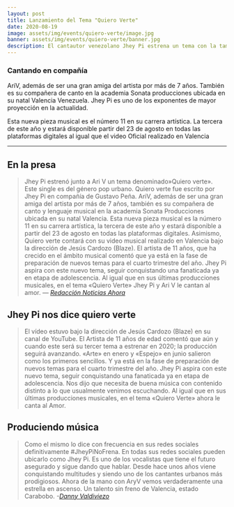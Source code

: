 ```yaml
---
layout: post
title: Lanzamiento del Tema "Quiero Verte"
date: 2020-08-19
image: assets/img/events/quiero-verte/image.jpg
banner: assets/img/events/quiero-verte/banner.jpg
description: El cantautor venezolano Jhey Pi estrena un tema con la también con la cantante venezolana AriV denominado «Quiero verte». Este tema del género pop urbano, fue escrito por Jhey Pi en compañía de Gustavo Peña bajo la producción de Volker.
---
```


### Cantando en compañía

AriV, además de ser una gran amiga del artista por más de 7 años. También es su compañera de canto en la academia Sonata producciones ubicada en su natal Valencia Venezuela. Jhey Pi es uno de los exponentes de mayor proyección en la actualidad.

Esta nueva pieza musical es el número 11 en su carrera artística. La tercera de este año y estará disponible partir del 23 de agosto en todas las plataformas digitales al igual que el video Oficial realizado en Valencia

---

## En la presa

> Jhey Pi estrenó junto a Ari V un tema denominado»Quiero verte». Este single es del género pop urbano. Quiero verte fue escrito por Jhey Pi en compañía de Gustavo Peña. AriV, además de ser una gran amiga del artista por más de 7 años, también es su compañera de canto y lenguaje musical en la academia Sonata Producciones ubicada en su natal Valencia. Esta nueva pieza musical es la número 11 en su carrera artística, la tercera de este año y estará disponible a partir del 23 de agosto en todas las plataformas digitales. Asimismo, Quiero verte contará con su video musical realizado en Valencia bajo la dirección de Jesús Cardozo (Blaze). El artista de 11 años, que ha crecido en el ámbito musical comentó que ya está en la fase de preparación de nuevos temas para el cuarto trimestre del año. Jhey Pi aspira con este nuevo tema, seguir conquistando una fanaticada ya en etapa de adolescencia. Al igual que en sus últimas producciones musicales, en el tema «Quiero Verte» Jhey Pi y Ari V le cantan al amor.<cite> — [Redacción Noticias Ahora](https://www.noticias-ahora.com/jhey-pi-quiero-verte-ariv/)</cite>

## Jhey Pi nos dice quiero verte

> El vídeo estuvo bajo la dirección de Jesús Cardozo (Blaze) en su canal de YouTube. El Artista de 11 años de edad comentó que aún y cuando este será su tercer tema a estrenar en 2020; la producción seguirá avanzando. «Arte» en enero y «Espejo» en junio salieron como los primeros sencillos. Y ya está en la fase de preparación de nuevos temas para el cuarto trimestre del año. Jhey Pi aspira con este nuevo tema, seguir conquistando una fanaticada ya en etapa de adolescencia. Nos dijo que necesita de buena música con contenido distinto a lo que usualmente venimos escuchando. Al igual que en sus últimas producciones musicales, en el tema «Quiero Verte» ahora le canta al Amor.

## Produciendo música

> Como el mismo lo dice con frecuencia en sus redes sociales definitivamente #JheyPiNoFrena. En todas sus redes sociales pueden ubicarlo como Jhey Pi. Es uno de los vocalistas que tiene el futuro asegurado y sigue dando que hablar. Desde hace unos años viene conquistando multitudes y siendo uno de los cantantes urbanos más prodigiosos. Ahora de la mano con AryV vemos verdaderamente una estrella en ascenso. Un talento sin freno de Valencia, estado Carabobo. <cite> -[Danny Valdiviezo](https://noticias24carabobo.com/talento-urbano-jhey-pi/)</cite>
